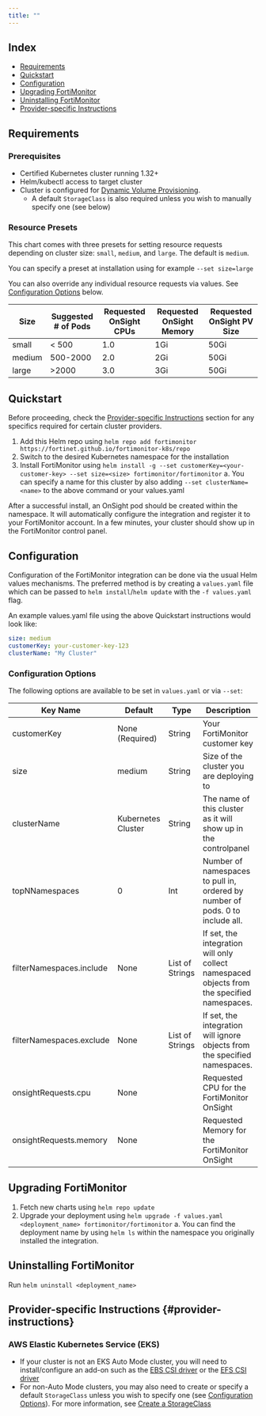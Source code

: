 ```yaml
---
title: ""
---
```


## Index

- [Requirements](#requirements)
- [Quickstart](#quickstart)
- [Configuration](#configuration)
- [Upgrading FortiMonitor](#upgrading-fortimonitor)
- [Uninstalling FortiMonitor](#uninstalling-fortimonitor)
- [Provider-specific Instructions](#provider-instructions)

## Requirements

### Prerequisites

- Certified Kubernetes cluster running 1.32+
- Helm/kubectl access to target cluster
- Cluster is configured for [Dynamic Volume Provisioning](https://kubernetes.io/docs/concepts/storage/dynamic-provisioning/).
  - A default `StorageClass` is also required unless you wish to manually specify one (see below)

### Resource Presets

This chart comes with three presets for setting resource requests depending on cluster size: `small`, `medium`, and `large`.
The default is `medium`.

You can specify a preset at installation using for example `--set size=large`

You can also override any individual resource requests via values. See [Configuration Options](#configuration-options) below.

| Size               | Suggested # of Pods   | Requested OnSight CPUs | Requested OnSight Memory | Requested OnSight PV Size |
|--------------------|-----------------------|------------------------|--------------------------|---------------------------|
| small              | < 500                 | 1.0                    | 1Gi                      | 50Gi                      |
| medium             | 500-2000              | 2.0                    | 2Gi                      | 50Gi                      |
| large              | >2000                 | 3.0                    | 3Gi                      | 50Gi                      |

## Quickstart

Before proceeding, check the [Provider-specific Instructions](#provider-instructions) section for any specifics required
for certain cluster providers.

1. Add this Helm repo using `helm repo add fortimonitor https://fortinet.github.io/fortimonitor-k8s/repo`
2. Switch to the desired Kubernetes namespace for the installation
3. Install FortiMonitor using `helm install -g --set customerKey=<your-customer-key> --set size=<size> fortimonitor/fortimonitor`
  a. You can specify a name for this cluster by also adding `--set clusterName=<name>` to the above command or your values.yaml

After a successful install, an OnSight pod should be created within the namespace.
It will automatically configure the integration and register it to your FortiMonitor account.
In a few minutes, your cluster should show up in the FortiMonitor control panel.

## Configuration

Configuration of the FortiMonitor integration can be done via the usual Helm values mechanisms.
The preferred method is by creating a `values.yaml` file which can be passed to `helm install`/`helm update` with
the `-f values.yaml` flag.

An example values.yaml file using the above Quickstart instructions would look like:

```yaml
size: medium
customerKey: your-customer-key-123
clusterName: "My Cluster"
```

### Configuration Options

The following options are available to be set in `values.yaml` or via `--set`:

| Key Name                  | Default            | Type            | Description                                                                                  |
|---------------------------|--------------------|-----------------|----------------------------------------------------------------------------------------------|
| customerKey               | None (Required)    | String          | Your FortiMonitor customer key                                                               |
| size                      | medium             | String          | Size of the cluster you are deploying to                                                     |
| clusterName               | Kubernetes Cluster | String          | The name of this cluster as it will show up in the controlpanel                              |
| topNNamespaces            | 0                  | Int             | Number of namespaces to pull in, ordered by number of pods. 0 to include all.                |
| filterNamespaces.include  | None               | List of Strings | If set, the integration will only collect namespaced objects from the specified namespaces.  |
| filterNamespaces.exclude  | None               | List of Strings | If set, the integration will ignore objects from the specified namespaces.                   |
| onsightRequests.cpu       | None               |                 | Requested CPU for the FortiMonitor OnSight                                                   |
| onsightRequests.memory    | None               |                 | Requested Memory for the FortiMonitor OnSight                                                |

## Upgrading FortiMonitor

1. Fetch new charts using `helm repo update`
2. Upgrade your deployment using `helm upgrade -f values.yaml <deployment_name> fortimonitor/fortimonitor`
  a. You can find the deployment name by using `helm ls` within the namespace you originally installed the integration.

## Uninstalling FortiMonitor

Run `helm uninstall <deployment_name>`

## Provider-specific Instructions {#provider-instructions}

### AWS Elastic Kubernetes Service (EKS)

- If your cluster is not an EKS Auto Mode cluster, you will need to install/configure an add-on
  such as the [EBS CSI driver](https://docs.aws.amazon.com/eks/latest/userguide/ebs-csi.html) or
  the [EFS CSI driver](https://docs.aws.amazon.com/eks/latest/userguide/efs-csi.html)
- For non-Auto Mode clusters, you may also need to create or specify a default `StorageClass` unless you wish
  to specify one (see [Configuration Options](#configuration-options)). For more information, see
  [Create a StorageClass](https://docs.aws.amazon.com/eks/latest/userguide/create-storage-class.html)

